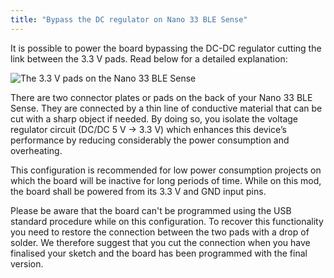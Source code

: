 ```yaml
---
title: "Bypass the DC regulator on Nano 33 BLE Sense"
---
```


It is possible to power the board bypassing the DC-DC regulator cutting the link between the 3.3 V pads. Read below for a detailed explanation:

![The 3.3 V pads on the Nano 33 BLE Sense](img/nano33blesense-3.3V-pads.png)

There are two connector plates or pads on the back of your Nano 33 BLE Sense. They are connected by a thin line of conductive material that can be cut with a sharp object if needed. By doing so, you isolate the voltage regulator circuit (DC/DC 5 V -> 3.3 V) which enhances this device’s performance by reducing considerably the power consumption and overheating.

This configuration is recommended for low power consumption projects on which the board will be inactive for long periods of time. While on this mod, the board shall be powered from its 3.3 V and GND input pins.

Please be aware that the board can't be programmed using the USB standard procedure while on this configuration. To recover this functionality you need to restore the connection between the two pads with a drop of solder. We therefore suggest that you cut the connection when you have finalised your sketch and the board has been programmed with the final version.
